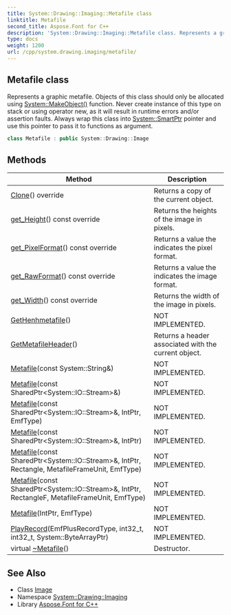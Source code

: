 ```yaml
---
title: System::Drawing::Imaging::Metafile class
linktitle: Metafile
second_title: Aspose.Font for C++
description: 'System::Drawing::Imaging::Metafile class. Represents a graphic metafile. Objects of this class should only be allocated using System::MakeObject() function. Never create instance of this type on stack or using operator new, as it will result in runtime errors and/or assertion faults. Always wrap this class into System::SmartPtr pointer and use this pointer to pass it to functions as argument in C++.'
type: docs
weight: 1200
url: /cpp/system.drawing.imaging/metafile/
---
```

## Metafile class


Represents a graphic metafile. Objects of this class should only be allocated using [System::MakeObject()](../../system/makeobject/) function. Never create instance of this type on stack or using operator new, as it will result in runtime errors and/or assertion faults. Always wrap this class into [System::SmartPtr](../../system/smartptr/) pointer and use this pointer to pass it to functions as argument.

```cpp
class Metafile : public System::Drawing::Image
```

## Methods

| Method | Description |
| --- | --- |
| [Clone](./clone/)() override | Returns a copy of the current object. |
| [get_Height](./get_height/)() const override | Returns the heights of the image in pixels. |
| [get_PixelFormat](./get_pixelformat/)() const override | Returns a value the indicates the pixel format. |
| [get_RawFormat](./get_rawformat/)() const override | Returns a value the indicates the image format. |
| [get_Width](./get_width/)() const override | Returns the width of the image in pixels. |
| [GetHenhmetafile](./gethenhmetafile/)() | NOT IMPLEMENTED. |
| [GetMetafileHeader](./getmetafileheader/)() | Returns a header associated with the current object. |
| [Metafile](./metafile/)(const System::String\&) | NOT IMPLEMENTED. |
| [Metafile](./metafile/)(const SharedPtr\<System::IO::Stream\>\&) | NOT IMPLEMENTED. |
| [Metafile](./metafile/)(const SharedPtr\<System::IO::Stream\>\&, IntPtr, EmfType) | NOT IMPLEMENTED. |
| [Metafile](./metafile/)(const SharedPtr\<System::IO::Stream\>\&, IntPtr) | NOT IMPLEMENTED. |
| [Metafile](./metafile/)(const SharedPtr\<System::IO::Stream\>\&, IntPtr, Rectangle, MetafileFrameUnit, EmfType) | NOT IMPLEMENTED. |
| [Metafile](./metafile/)(const SharedPtr\<System::IO::Stream\>\&, IntPtr, RectangleF, MetafileFrameUnit, EmfType) | NOT IMPLEMENTED. |
| [Metafile](./metafile/)(IntPtr, EmfType) | NOT IMPLEMENTED. |
| [PlayRecord](./playrecord/)(EmfPlusRecordType, int32_t, int32_t, System::ByteArrayPtr) | NOT IMPLEMENTED. |
| virtual [~Metafile](./~metafile/)() | Destructor. |
## See Also

* Class [Image](../../system.drawing/image/)
* Namespace [System::Drawing::Imaging](../)
* Library [Aspose.Font for C++](../../)
